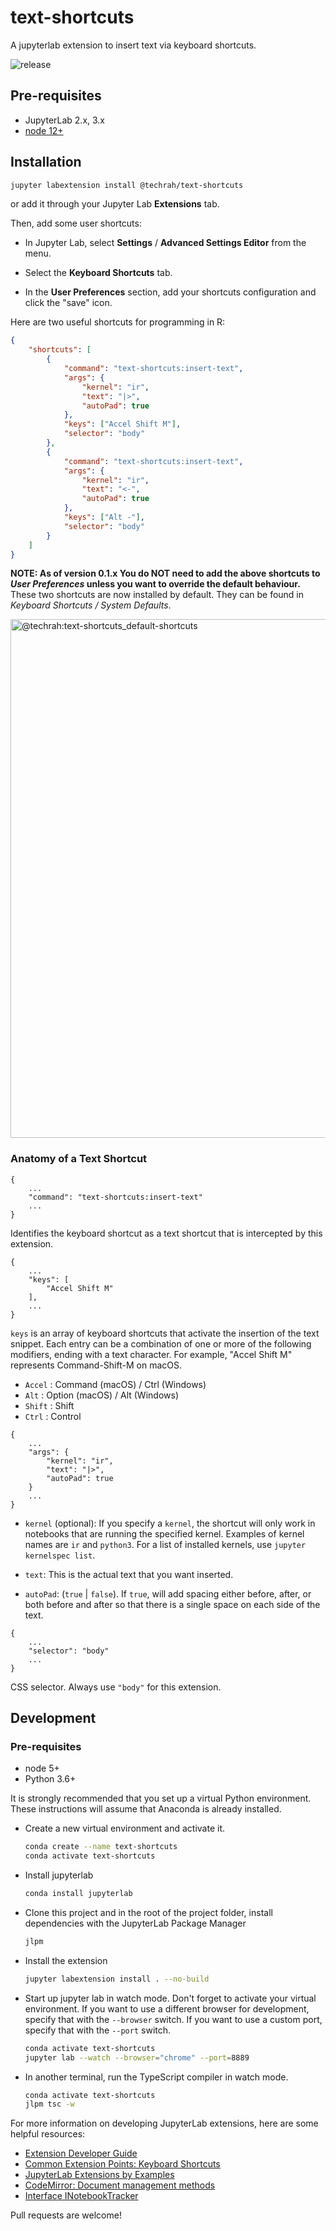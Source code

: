 # text-shortcuts

A jupyterlab extension to insert text via keyboard shortcuts.

![release](https://github.com/techrah/jupyterext-text-shortcuts/workflows/release/badge.svg?branch=master)

## Pre-requisites

-   JupyterLab 2.x, 3.x
-   [node 12+](https://nodejs.org)

## Installation

```bash
jupyter labextension install @techrah/text-shortcuts
```

or add it through your Jupyter Lab **Extensions** tab.

Then, add some user shortcuts:

-   In Jupyter Lab, select **Settings** / **Advanced Settings Editor** from the menu.

-   Select the **Keyboard Shortcuts** tab.

-   In the **User Preferences** section, add your shortcuts configuration and click the "save" icon.

Here are two useful shortcuts for programming in R:

```json
{
    "shortcuts": [
        {
            "command": "text-shortcuts:insert-text",
            "args": {
                "kernel": "ir",
                "text": "|>",
                "autoPad": true
            },
            "keys": ["Accel Shift M"],
            "selector": "body"
        },
        {
            "command": "text-shortcuts:insert-text",
            "args": {
                "kernel": "ir",
                "text": "<-",
                "autoPad": true
            },
            "keys": ["Alt -"],
            "selector": "body"
        }
    ]
}
```

**NOTE: As of version 0.1.x You do NOT need to add the above shortcuts to _User Preferences_ unless you want to override the default behaviour.** These two shortcuts are now installed by default. They can be found in _Keyboard Shortcuts / System Defaults_.

<img width="830" alt="@techrah:text-shortcuts_default-shortcuts" src="https://user-images.githubusercontent.com/600471/90961403-86083e00-e45d-11ea-85d7-c98c2b1cd2c9.png">

### Anatomy of a Text Shortcut

```
{
    ...
    "command": "text-shortcuts:insert-text"
    ...
}
```

Identifies the keyboard shortcut as a text shortcut that is intercepted by this extension.

```
{
    ...
    "keys": [
        "Accel Shift M"
    ],
    ...
}
```

`keys` is an array of keyboard shortcuts that activate the insertion of the text snippet. Each entry can be a combination of one or more of the following modifiers, ending with a text character. For example, "Accel Shift M" represents Command-Shift-M on macOS.

-   `Accel` : Command (macOS) / Ctrl (Windows)
-   `Alt` : Option (macOS) / Alt (Windows)
-   `Shift` : Shift
-   `Ctrl` : Control

```
{
    ...
    "args": {
        "kernel": "ir",
        "text": "|>",
        "autoPad": true
    }
    ...
}
```

-   `kernel` (optional): If you specify a `kernel`, the shortcut will only work in notebooks that are running the specified kernel. Examples of kernel names are `ir` and `python3`. For a list of installed kernels, use `jupyter kernelspec list`.

-   `text`: This is the actual text that you want inserted.

-   `autoPad`: (`true` | `false`). If `true`, will add spacing either before, after, or both before and after so that there is a single space on each side of the text.

```
{
    ...
    "selector": "body"
    ...
}
```

CSS selector. Always use `"body"` for this extension.

## Development

### Pre-requisites

-   node 5+
-   Python 3.6+

It is strongly recommended that you set up a virtual Python environment. These instructions will assume that Anaconda is already installed.

-   Create a new virtual environment and activate it.

    ```bash
    conda create --name text-shortcuts
    conda activate text-shortcuts
    ```

-   Install jupyterlab

    ```bash
    conda install jupyterlab
    ```

-   Clone this project and in the root of the project folder, install dependencies with the JupyterLab Package Manager

    ```bash
    jlpm
    ```

-   Install the extension

    ```bash
    jupyter labextension install . --no-build
    ```

-   Start up jupyter lab in watch mode. Don't forget to activate your virtual environment. If you want to use a different browser for development, specify that with the `--browser` switch. If you want to use a custom port, specify that with the `--port` switch.

    ```bash
    conda activate text-shortcuts
    jupyter lab --watch --browser="chrome" --port=8889
    ```

-   In another terminal, run the TypeScript compiler in watch mode.

    ```bash
    conda activate text-shortcuts
    jlpm tsc -w
    ```

For more information on developing JupyterLab extensions, here are some helpful resources:

-   [Extension Developer Guide][1]
-   [Common Extension Points: Keyboard Shortcuts][2]
-   [JupyterLab Extensions by Examples][3]
-   [CodeMirror: Document management methods][4]
-   [Interface INotebookTracker][5]

Pull requests are welcome!

[1]: https://jupyterlab.readthedocs.io/en/stable/extension/extension_dev.html
[2]: https://jupyterlab.readthedocs.io/en/stable/extension/extension_points.html#keyboard-shortcuts
[3]: https://github.com/jupyterlab/extension-examples
[4]: https://codemirror.net/doc/manual.html#api_doc
[5]: https://jupyterlab.github.io/jupyterlab/interfaces/_notebook_src_index_.inotebooktracker.html
